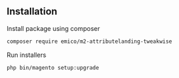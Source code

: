 ## Installation
Install package using composer
```sh
composer require emico/m2-attributelanding-tweakwise
```

Run installers
```sh
php bin/magento setup:upgrade
```
